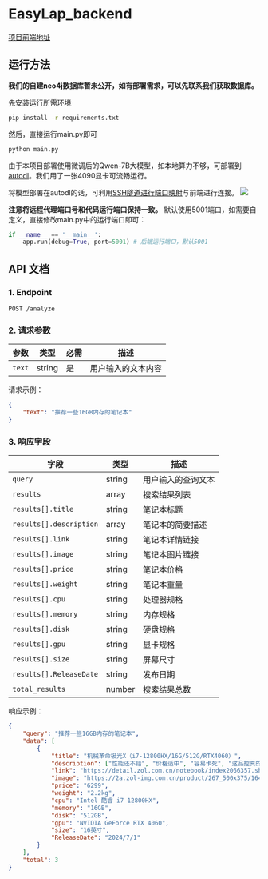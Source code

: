 # EasyLap_backend

[项目前端地址](https://github.com/EmptyOctal/EasyLap_frontend)

## 运行方法

**我们的自建neo4j数据库暂未公开，如有部署需求，可以先联系我们获取数据库。**

先安装运行所需环境
```bash
pip install -r requirements.txt
```
然后，直接运行main.py即可
```bash
python main.py
```

由于本项目部署使用微调后的Qwen-7B大模型，如本地算力不够，可部署到[autodl](https://www.autodl.com/)。我们用了一张4090显卡可流畅运行。

将模型部署在autodl的话，可利用[SSH隧道进行端口映射](https://www.autodl.com/docs/ssh_proxy/)与前端进行连接。
![](https://picbed.octalzhihao.top/img/202503050902214.png)

**注意将远程代理端口号和代码运行端口保持一致。**
默认使用5001端口，如需要自定义，直接修改main.py中的运行端口即可：
```python
if __name__ == '__main__':
    app.run(debug=True, port=5001) # 后端运行端口，默认5001
```

## API 文档

### **1. Endpoint**

`POST /analyze`

### **2. 请求参数**

| 参数   | 类型   | 必需 | 描述              |
|--------|--------|------|-------------------|
| `text` | string | 是   | 用户输入的文本内容 |

请求示例：

```json
{
    "text": "推荐一些16GB内存的笔记本"
}
```

### **3. 响应字段**

| 字段             | 类型   | 描述                       |
|------------------|--------|----------------------------|
| `query`          | string | 用户输入的查询文本         |
| `results`        | array  | 搜索结果列表               |
| `results[].title`| string | 笔记本标题                 |
| `results[].description` | array | 笔记本的简要描述       |
| `results[].link` | string | 笔记本详情链接             |
| `results[].image`| string | 笔记本图片链接             |
| `results[].price`| string | 笔记本价格                 |
| `results[].weight`| string | 笔记本重量               |
| `results[].cpu`  | string | 处理器规格                 |
| `results[].memory`| string | 内存规格                  |
| `results[].disk` | string | 硬盘规格                   |
| `results[].gpu`  | string | 显卡规格                   |
| `results[].size` | string | 屏幕尺寸                   |
| `results[].ReleaseDate` | string | 发布日期            |
| `total_results`  | number | 搜索结果总数               |

响应示例：

```json
{
    "query": "推荐一些16GB内存的笔记本",
    "data": [
        {
            "title": "机械革命极光X（i7-12800HX/16G/512G/RTX4060）",
            "description": ["性能还不错", "价格适中", "容易卡死", "这品控真的很看运气"],
            "link": "https://detail.zol.com.cn/notebook/index2066357.shtml",
            "image": "https://2a.zol-img.com.cn/product/267_500x375/164/ceGAQ3VacMbuY.png",
            "price": "6299",
            "weight": "2.2kg",
            "cpu": "Intel 酷睿 i7 12800HX",
            "memory": "16GB",
            "disk": "512GB",
            "gpu": "NVIDIA GeForce RTX 4060",
            "size": "16英寸",
            "ReleaseDate": "2024/7/1"
        }
    ],
    "total": 3
}
```
